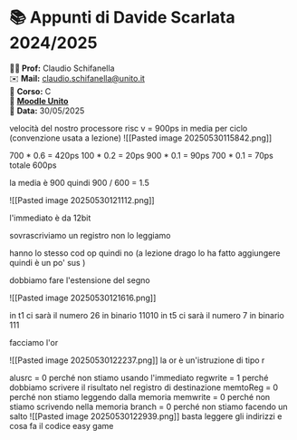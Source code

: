 # 📚 Appunti di Davide Scarlata 2024/2025

**👨‍🏫 Prof:** Claudio Schifanella  
✉️ **Mail:** [claudio.schifanella@unito.it](mailto:claudio.schifanella@unito.it)  
📌 **Corso:** C  
🔗 **[Moodle Unito](https://informatica.i-learn.unito.it/course/view.php?id=3106)**  
📅 **Data:** 30/05/2025

velocità del nostro processore risc v = 900ps in media per ciclo (convenzione usata a lezione)
![[Pasted image 20250530115842.png]]

700 * 0.6 = 420ps
100 * 0.2 = 20ps
900 * 0.1 = 90ps
700 * 0.1 = 70ps
totale 600ps

la media è 900 
quindi 900 / 600 = 1.5

![[Pasted image 20250530121112.png]]

l'immediato è da 12bit 

sovrascriviamo un registro non lo leggiamo

hanno lo stesso cod op quindi no (a lezione drago lo ha fatto aggiungere quindi è un po' sus )

dobbiamo fare l'estensione del segno

![[Pasted image 20250530121616.png]]

in t1 ci sarà il numero 26 in binario 11010
in t5 ci sarà il numero 7 in binario 111

facciamo l'or 


![[Pasted image 20250530122237.png]]
la or è un'istruzione di tipo r

alusrc = 0 perché non stiamo usando l'immediato
regwrite = 1 perché dobbiamo scrivere il risultato nel registro di destinazione
memtoReg = 0 perché non stiamo leggendo dalla memoria
memwrite = 0 perché non stiamo scrivendo nella memoria
branch = 0 perché non stiamo facendo un salto
![[Pasted image 20250530122939.png]]
basta leggere gli indirizzi e cosa fa il codice easy game